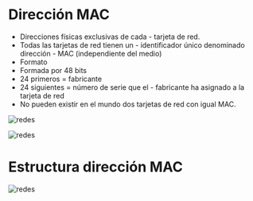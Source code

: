 
# Dirección MAC

- Direcciones físicas exclusivas de cada - tarjeta de red.
- Todas las tarjetas de red tienen un - identificador único denominado dirección - MAC (independiente del medio)
- Formato
- Formada por 48 bits
- 24 primeros = fabricante
- 24 siguientes = número de serie que el - fabricante  ha asignado a la tarjeta de red
- No pueden existir en el mundo dos tarjetas de red con igual MAC.

![redes](redes-img/image4.png)

![redes](redes-img/image5.png)

# Estructura dirección MAC

![redes](redes-img/image6.png)